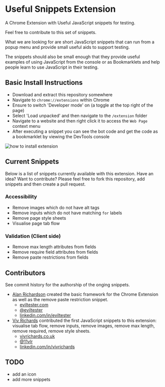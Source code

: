 # Useful Snippets Extension

A Chrome Extension with Useful JavaScript snippets for testing.

Feel free to contribute to this set of snippets.

What we are looking for are short JavaScript snippets that can run from a popup menu and provide small useful aids to support testing.

The snippets should also be small enough that they provide useful examples of using JavaScript from the console or as Bookmarklets and help people learn to use JavaScript in their testing.

## Basic Install Instructions

- Download and extract this repository somewhere
- Navigate to `chrome://extensions` within Chrome
- Ensure to switch 'Developer mode' on (a toggle at the top right of the page)
- Select 'Load unpacked' and then navigate to the  `/extension` folder
- Navigate to a website and then right click it to access the `Web Page` context menu
- After executing a snippet you can see the bot code and get the code as a bookmarklet by viewing the DevTools console 

![how to install extension](https://github.com/eviltester/usefuljssnippetextension/blob/master/Images/HowToInstall.gif)

## Current Snippets
Below is a list of snippets currently available with this extension. Have an idea? Want to contribute? Please feel free to fork this repository, add snippets and then create a pull request.

### Accessibility
* Remove images which do not have alt tags
* Remove inputs which do not have matching `for` labels
* Remove page style sheets
* Visualise page tab flow

### Validation (Client side)
* Remove max length attributes from fields
* Remove require field attributes from fields
* Remove paste restrictions from fields

## Contributors

See commit history for the authorship of the onging snippets.

- [Alan Richardson](https://github.com/eviltester) created the basic framework for the Chrome Extension as well as the remove paste restriction snippet.
    - [eviltester.com](https://eviltester.com)
    - [@eviltester](https://twitter.com/eviltester)
    - [linkedin.com/in/eviltester](https://www.linkedin.com/in/eviltester)
- [Viv Richards](https://github.com/vivrichards600) contributed the first JavaScript snippets to this extension: visualise tab flow, remove inputs, remove images, remove max length, remove required, remove style sheets.
    - [vivrichards.co.uk](http://vivrichards.co.uk/)
    - [@11vlr](https://twitter.com/11vlr)
    - [linkedin.com/in/vivrichards](https://www.linkedin.com/in/vivrichards)


## TODO

- add an icon
- add more snippets
